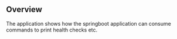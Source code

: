 
## Overview
The application shows how the springboot application can consume commands to print health checks etc. 
